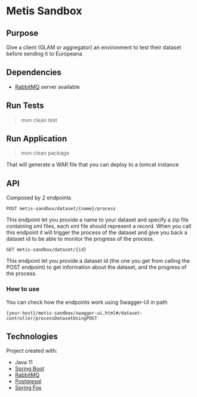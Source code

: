 # Metis Sandbox

## Purpose
Give a client (GLAM or aggregator) an environment to test their dataset before sending it to Europeana

## Dependencies
- [RabbitMQ](https://www.rabbitmq.com/) server available

## Run Tests

> mvn clean test

## Run Application

> mvn clean package

That will generate a WAR file that you can deploy to a tomcat instance

## API
Composed by 2 endpoints

`POST metis-sandbox/dataset/{name}/process`

This endpoint let you provide a name to your dataset and specify a zip file containing xml files, each xml file should represent a record.
When you call this endpoint it will trigger the process of the dataset and give you back a dataset id to be able to monitor the progress of the process.

`GET metis-sandbox/dataset/{id}`

This endpoint let you provide a dataset id (the one you get from calling the POST endpoint) to get information about the dataset, and the progress of the process.

### How to use
You can check how the endpoints work using Swagger-UI in path 

`{your-host}/metis-sandbox/swagger-ui.html#/dataset-controller/processDatasetUsingPOST`

## Technologies
Project created with:

* Java 11
* [Spring Boot](https://spring.io/projects/spring-boot)
* [RabbitMQ](https://www.rabbitmq.com/)
* [Postgresql](https://www.postgresql.org/)
* [Spring Fox](https://springfox.github.io/springfox/)

